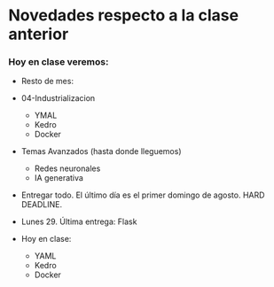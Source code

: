 # Novedades respecto a la clase anterior


### Hoy en clase veremos:

* Resto de mes:

* 04-Industrializacion
    * YMAL
    * Kedro
    * Docker

* Temas Avanzados (hasta donde lleguemos)
  * Redes neuronales
  * IA generativa

* Entregar todo. El último día es el primer domingo de agosto. HARD DEADLINE.

* Lunes 29. Última entrega: Flask

* Hoy en clase: 
  * YAML
  * Kedro
  * Docker